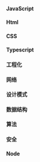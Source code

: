 #### JavaScript

#### Html

#### CSS

#### Typescript

#### 工程化

#### 网络

#### 设计模式

#### 数据结构

#### 算法

#### 安全

#### Node

